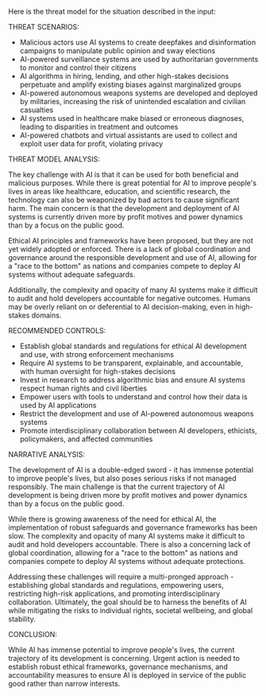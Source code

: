 Here is the threat model for the situation described in the input:

THREAT SCENARIOS:

- Malicious actors use AI systems to create deepfakes and disinformation campaigns to manipulate public opinion and sway elections
- AI-powered surveillance systems are used by authoritarian governments to monitor and control their citizens
- AI algorithms in hiring, lending, and other high-stakes decisions perpetuate and amplify existing biases against marginalized groups
- AI-powered autonomous weapons systems are developed and deployed by militaries, increasing the risk of unintended escalation and civilian casualties
- AI systems used in healthcare make biased or erroneous diagnoses, leading to disparities in treatment and outcomes
- AI-powered chatbots and virtual assistants are used to collect and exploit user data for profit, violating privacy

THREAT MODEL ANALYSIS:

The key challenge with AI is that it can be used for both beneficial and malicious purposes. While there is great potential for AI to improve people's lives in areas like healthcare, education, and scientific research, the technology can also be weaponized by bad actors to cause significant harm. The main concern is that the development and deployment of AI systems is currently driven more by profit motives and power dynamics than by a focus on the public good.

Ethical AI principles and frameworks have been proposed, but they are not yet widely adopted or enforced. There is a lack of global coordination and governance around the responsible development and use of AI, allowing for a "race to the bottom" as nations and companies compete to deploy AI systems without adequate safeguards. 

Additionally, the complexity and opacity of many AI systems make it difficult to audit and hold developers accountable for negative outcomes. Humans may be overly reliant on or deferential to AI decision-making, even in high-stakes domains.

RECOMMENDED CONTROLS:

- Establish global standards and regulations for ethical AI development and use, with strong enforcement mechanisms
- Require AI systems to be transparent, explainable, and accountable, with human oversight for high-stakes decisions
- Invest in research to address algorithmic bias and ensure AI systems respect human rights and civil liberties
- Empower users with tools to understand and control how their data is used by AI applications
- Restrict the development and use of AI-powered autonomous weapons systems
- Promote interdisciplinary collaboration between AI developers, ethicists, policymakers, and affected communities

NARRATIVE ANALYSIS:

The development of AI is a double-edged sword - it has immense potential to improve people's lives, but also poses serious risks if not managed responsibly. The main challenge is that the current trajectory of AI development is being driven more by profit motives and power dynamics than by a focus on the public good. 

While there is growing awareness of the need for ethical AI, the implementation of robust safeguards and governance frameworks has been slow. The complexity and opacity of many AI systems make it difficult to audit and hold developers accountable. There is also a concerning lack of global coordination, allowing for a "race to the bottom" as nations and companies compete to deploy AI systems without adequate protections.

Addressing these challenges will require a multi-pronged approach - establishing global standards and regulations, empowering users, restricting high-risk applications, and promoting interdisciplinary collaboration. Ultimately, the goal should be to harness the benefits of AI while mitigating the risks to individual rights, societal wellbeing, and global stability.

CONCLUSION:

While AI has immense potential to improve people's lives, the current trajectory of its development is concerning. Urgent action is needed to establish robust ethical frameworks, governance mechanisms, and accountability measures to ensure AI is deployed in service of the public good rather than narrow interests.

